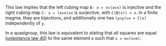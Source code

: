 This law implies that the left cubing map `B: x ↦ x◇(x◇x)` is injective and the right cubing map `C: x ↦ (x◇x)◇x` is surjective, with `C(B(x)) = x`.  In a finite magma, they are bijections, and additionally one has `(y◇y)◇x = C(x)` independently of `y`.

In a quasigroup, this law is equivalent to stating that all squares are equal ([unipotence law 40](https://teorth.github.io/equational_theories/implications/?40)) to the same element `e` such that `x = e◇(x◇e)`.
